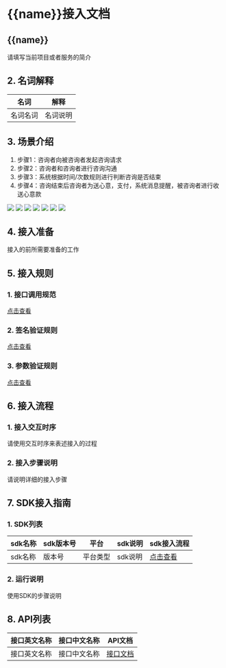 # {{name}}接入文档
## {{name}}
请填写当前项目或者服务的简介

## 2. 名词解释
|名词|解释|
|---|---|
|名词名词|名词说明|

## 3. 场景介绍
1. 步骤1：咨询者向被咨询者发起咨询请求
2. 步骤2：咨询者和咨询者进行咨询沟通
3. 步骤3：系统根据时间/次数规则进行判断咨询是否结束
4. 步骤4：咨询结束后咨询者为送心意，支付，系统消息提醒，被咨询者进行收送心意款

![](https://leanote.com/api/file/getImage?fileId=59b8f7fdab64411b4800142f)
![](https://leanote.com/api/file/getImage?fileId=59b8f833ab644119280013ce)
![](https://leanote.com/api/file/getImage?fileId=59b8f857ab644119280013dd)
![](https://leanote.com/api/file/getImage?fileId=59b8f86fab64411b48001437)
![](https://leanote.com/api/file/getImage?fileId=59b8f900ab644119280013ed)
![](https://leanote.com/api/file/getImage?fileId=59b8f912ab644119280013ef)
![](https://leanote.com/api/file/getImage?fileId=59b8f91fab64411b48001451)

## 4. 接入准备
接入的前所需要准备的工作

## 5. 接入规则

### 1. 接口调用规范
[点击查看](/Rule_api)
### 2. 签名验证规则
[点击查看](/Rule_sign)
### 3. 参数验证规则
[点击查看](/Rule_param)

## 6. 接入流程
### 1. 接入交互时序

请使用交互时序来表述接入的过程

### 2. 接入步骤说明
请说明详细的接入步骤

## 7. SDK接入指南
### 1. SDK列表
|sdk名称|sdk版本号|平台|sdk说明|sdk接入流程|
|------|--------|----|-------|---------|
|sdk名称|版本号|平台类型|sdk说明|[点击查看](/Sdk_android)|

### 2. 运行说明
使用SDK的步骤说明

## 8. API列表

|接口英文名称|接口中文名称|API文档|
|----------|----------|------|
|接口英文名称|接口中文名称|[接口文档](/API_Access)|